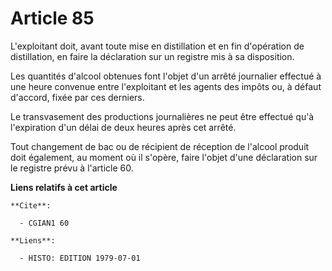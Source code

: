 # Article 85

L'exploitant doit, avant toute mise en distillation et en fin d'opération de distillation, en faire la déclaration sur un
registre mis à sa disposition.

Les quantités d'alcool obtenues font l'objet d'un arrêté journalier effectué à une heure convenue entre l'exploitant et les
agents des impôts ou, à défaut d'accord, fixée par ces derniers.

Le transvasement des productions journalières ne peut être effectué qu'à l'expiration d'un délai de deux heures après cet
arrêté.

Tout changement de bac ou de récipient de réception de l'alcool produit doit également, au moment où il s'opère, faire
l'objet d'une déclaration sur le registre prévu à l'article 60.

**Liens relatifs à cet article**

	**Cite**:

	  - CGIAN1 60

	**Liens**:

	  - HISTO: EDITION 1979-07-01
